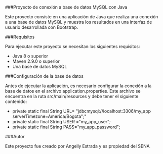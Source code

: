 ###Proyecto de conexión a base de datos MySQL con Java

Este proyecto consiste en una aplicación de Java que realiza una conexión a una base de datos MySQL y muestra los resultados en una interfaz de usuario desarrollada con Bootstrap.

###Requisitos

Para ejecutar este proyecto se necesitan los siguientes requisitos:

- Java 8 o superior
- Maven 2.9.0 o superior
- Una base de datos MySQL

###Configuración de la base de datos

Antes de ejecutar la aplicación, es necesario configurar la conexión a la base de datos en el archivo application.properties. Este archivo se encuentra en la ruta src/main/resources y debe tener el siguiente contenido:

-  private static final String URL= "jdbcmysql://localhost:3306/my_app serverTimezone=America/Bogota";"
- private static final String USER ="my_app_user";
- private static final String PASS="my_app_password";

###Autor

Este proyecto fue creado por Angelly Estrada y es propiedad del SENA



